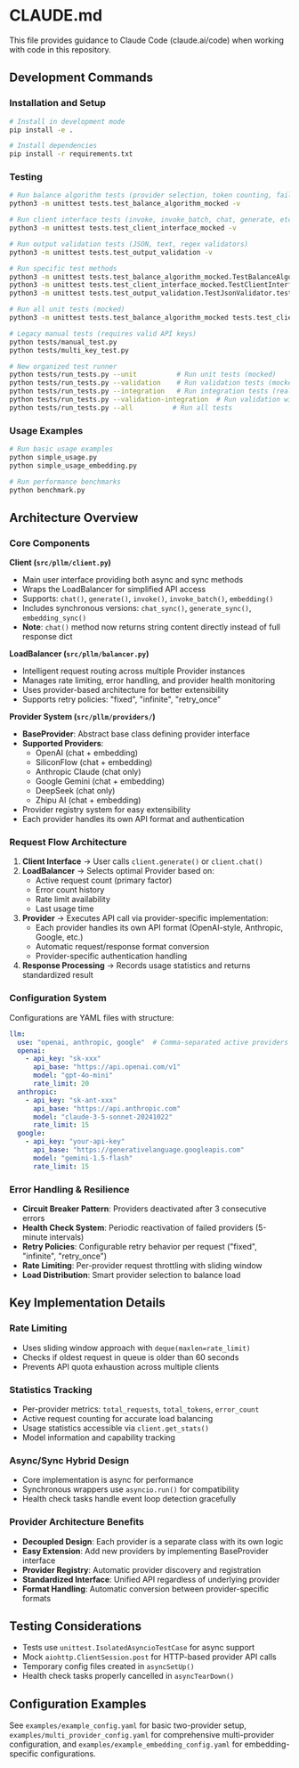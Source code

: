 # CLAUDE.md

This file provides guidance to Claude Code (claude.ai/code) when working with code in this repository.

## Development Commands

### Installation and Setup
```bash
# Install in development mode
pip install -e .

# Install dependencies
pip install -r requirements.txt
```

### Testing
```bash
# Run balance algorithm tests (provider selection, token counting, failover)
python3 -m unittest tests.test_balance_algorithm_mocked -v

# Run client interface tests (invoke, invoke_batch, chat, generate, etc.)
python3 -m unittest tests.test_client_interface_mocked -v

# Run output validation tests (JSON, text, regex validators)
python3 -m unittest tests.test_output_validation -v

# Run specific test methods
python3 -m unittest tests.test_balance_algorithm_mocked.TestBalanceAlgorithmMocked.test_token_counting_accuracy -v
python3 -m unittest tests.test_client_interface_mocked.TestClientInterfaceMocked.test_invoke_batch_method -v
python3 -m unittest tests.test_output_validation.TestJsonValidator.test_valid_json_object -v

# Run all unit tests (mocked)
python3 -m unittest tests.test_balance_algorithm_mocked tests.test_client_interface_mocked tests.test_output_validation -v

# Legacy manual tests (requires valid API keys)
python tests/manual_test.py
python tests/multi_key_test.py

# New organized test runner
python tests/run_tests.py --unit          # Run unit tests (mocked)
python tests/run_tests.py --validation    # Run validation tests (mocked)
python tests/run_tests.py --integration   # Run integration tests (real API)
python tests/run_tests.py --validation-integration  # Run validation with real API
python tests/run_tests.py --all          # Run all tests
```

### Usage Examples
```bash
# Run basic usage examples
python simple_usage.py
python simple_usage_embedding.py

# Run performance benchmarks
python benchmark.py
```

## Architecture Overview

### Core Components

**Client (`src/pllm/client.py`)**
- Main user interface providing both async and sync methods
- Wraps the LoadBalancer for simplified API access
- Supports: `chat()`, `generate()`, `invoke()`, `invoke_batch()`, `embedding()`
- Includes synchronous versions: `chat_sync()`, `generate_sync()`, `embedding_sync()`
- **Note**: `chat()` method now returns string content directly instead of full response dict

**LoadBalancer (`src/pllm/balancer.py`)**
- Intelligent request routing across multiple Provider instances
- Manages rate limiting, error handling, and provider health monitoring
- Uses provider-based architecture for better extensibility
- Supports retry policies: "fixed", "infinite", "retry_once"

**Provider System (`src/pllm/providers/`)**
- **BaseProvider**: Abstract base class defining provider interface
- **Supported Providers**:
  - OpenAI (chat + embedding)
  - SiliconFlow (chat + embedding) 
  - Anthropic Claude (chat only)
  - Google Gemini (chat + embedding)
  - DeepSeek (chat only)
  - Zhipu AI (chat + embedding)
- Provider registry system for easy extensibility
- Each provider handles its own API format and authentication
### Request Flow Architecture

1. **Client Interface** → User calls `client.generate()` or `client.chat()`
2. **LoadBalancer** → Selects optimal Provider based on:
   - Active request count (primary factor)
   - Error count history
   - Rate limit availability  
   - Last usage time
3. **Provider** → Executes API call via provider-specific implementation:
   - Each provider handles its own API format (OpenAI-style, Anthropic, Google, etc.)
   - Automatic request/response format conversion
   - Provider-specific authentication handling
4. **Response Processing** → Records usage statistics and returns standardized result

### Configuration System

Configurations are YAML files with structure:
```yaml
llm:
  use: "openai, anthropic, google"  # Comma-separated active providers
  openai:
    - api_key: "sk-xxx"
      api_base: "https://api.openai.com/v1"
      model: "gpt-4o-mini"
      rate_limit: 20
  anthropic:
    - api_key: "sk-ant-xxx"
      api_base: "https://api.anthropic.com"
      model: "claude-3-5-sonnet-20241022"
      rate_limit: 15
  google:
    - api_key: "your-api-key"
      api_base: "https://generativelanguage.googleapis.com"
      model: "gemini-1.5-flash"
      rate_limit: 15
```

### Error Handling & Resilience

- **Circuit Breaker Pattern**: Providers deactivated after 3 consecutive errors
- **Health Check System**: Periodic reactivation of failed providers (5-minute intervals)
- **Retry Policies**: Configurable retry behavior per request ("fixed", "infinite", "retry_once")
- **Rate Limiting**: Per-provider request throttling with sliding window
- **Load Distribution**: Smart provider selection to balance load

## Key Implementation Details

### Rate Limiting
- Uses sliding window approach with `deque(maxlen=rate_limit)`
- Checks if oldest request in queue is older than 60 seconds
- Prevents API quota exhaustion across multiple clients

### Statistics Tracking
- Per-provider metrics: `total_requests`, `total_tokens`, `error_count`
- Active request counting for accurate load balancing
- Usage statistics accessible via `client.get_stats()`
- Model information and capability tracking

### Async/Sync Hybrid Design
- Core implementation is async for performance
- Synchronous wrappers use `asyncio.run()` for compatibility
- Health check tasks handle event loop detection gracefully

### Provider Architecture Benefits
- **Decoupled Design**: Each provider is a separate class with its own logic
- **Easy Extension**: Add new providers by implementing BaseProvider interface
- **Provider Registry**: Automatic provider discovery and registration
- **Standardized Interface**: Unified API regardless of underlying provider
- **Format Handling**: Automatic conversion between provider-specific formats

## Testing Considerations

- Tests use `unittest.IsolatedAsyncioTestCase` for async support
- Mock `aiohttp.ClientSession.post` for HTTP-based provider API calls
- Temporary config files created in `asyncSetUp()`
- Health check tasks properly cancelled in `asyncTearDown()`

## Configuration Examples

See `examples/example_config.yaml` for basic two-provider setup, `examples/multi_provider_config.yaml` for comprehensive multi-provider configuration, and `examples/example_embedding_config.yaml` for embedding-specific configurations.